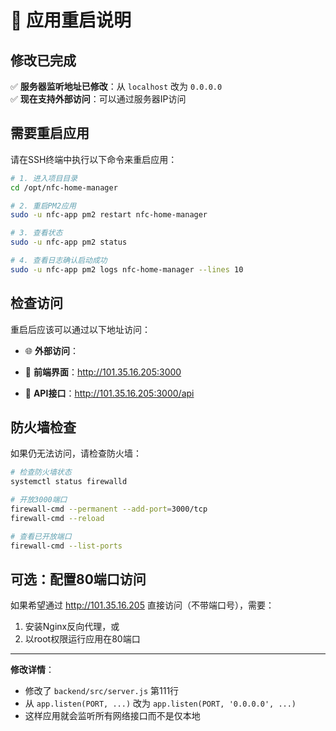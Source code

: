 # 🔄 应用重启说明

## 修改已完成

✅ **服务器监听地址已修改**：从 `localhost` 改为 `0.0.0.0`  
✅ **现在支持外部访问**：可以通过服务器IP访问

## 需要重启应用

请在SSH终端中执行以下命令来重启应用：

```bash
# 1. 进入项目目录
cd /opt/nfc-home-manager

# 2. 重启PM2应用
sudo -u nfc-app pm2 restart nfc-home-manager

# 3. 查看状态
sudo -u nfc-app pm2 status

# 4. 查看日志确认启动成功
sudo -u nfc-app pm2 logs nfc-home-manager --lines 10
```

## 检查访问

重启后应该可以通过以下地址访问：

- 🌐 **外部访问**：

- 📱 **前端界面**：http://101.35.16.205:3000  
- 🔌 **API接口**：http://101.35.16.205:3000/api

## 防火墙检查

如果仍无法访问，请检查防火墙：

```bash
# 检查防火墙状态
systemctl status firewalld

# 开放3000端口
firewall-cmd --permanent --add-port=3000/tcp
firewall-cmd --reload

# 查看已开放端口
firewall-cmd --list-ports
```

## 可选：配置80端口访问

如果希望通过 http://101.35.16.205 直接访问（不带端口号），需要：

1. 安装Nginx反向代理，或
2. 以root权限运行应用在80端口

---

**修改详情**：
- 修改了 `backend/src/server.js` 第111行
- 从 `app.listen(PORT, ...)` 改为 `app.listen(PORT, '0.0.0.0', ...)`
- 这样应用就会监听所有网络接口而不是仅本地 
